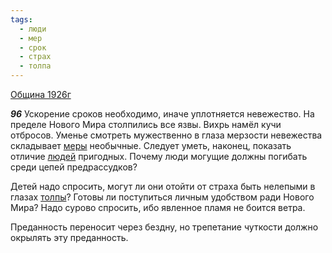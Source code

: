 ```yaml
---
tags:
  - люди
  - мер
  - срок
  - страх
  - толпа
---
```


[Община 1926г](/agni/1926)

___96___
Ускорение сроков необходимо, иначе уплотняется невежество. На пределе Нового Мира столпились все язвы. Вихрь намёл кучи отбросов. Уменье смотреть мужественно в глаза мерзости невежества складывает [меры](/tag/#мер) необычные. Следует уметь, наконец, показать отличие [людей](/tag/#люди) пригодных. Почему люди могущие должны погибать среди цепей предрассудков?   

Детей надо спросить, могут ли они отойти от страха быть нелепыми в глазах [толпы](/tag/#толпа)? Готовы ли поступиться личным удобством ради Нового Мира? Надо сурово спросить, ибо явленное пламя не боится ветра.   

Преданность переносит через бездну, но трепетание чуткости должно окрылять эту преданность.   

